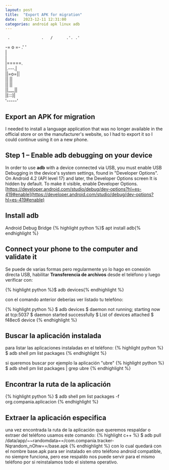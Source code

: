 ```yaml
---
layout: post
title:  "Export APK for migration"
date:   2023-12-11 12:31:00
categories: android apk linux adb
---
```


                                 
     .              .   /      .'. .' 
 -=  o  =-  .'   '              
     |                           
     |                      
     |=====.                
     |.---.|                
     ||=o=||                
     ||   ||                
     ||   ||               
     ||___||               
     |[:::]|               
     '-----'

## Export an APK for migration

I needed to install a language application that was no longer available in the official store or on the manufacturer's website,
so I had to export it so I could continue using it on a new phone.

## Step 1 – Enable adb debugging on your device

In order to use **adb** with a device connected via USB, you must enable USB Debugging in the device's system settings,
found in "Developer Options". On Android 4.2 (API level 17) and later, the Developer Options screen
It is hidden by default. To make it visible, enable Developer Options.
[https://developer.android.com/studio/debug/dev-options?hl=es-419#enable](https://developer.android.com/studio/debug/dev-options?hl=es-419#enable)


## Install adb

Android Debug Bridge 
{% highlight python %}$ apt install adb{% endhighlight %}


## Connect your phone to the computer and validate it

Se puede de varias formas pero regularmente yo lo hago en conexión directa USB,
habilitar **Transferencia de archivos** desde el teléfono y luego verificar con:

{% highlight python %}$ adb devices{% endhighlight %}

con el comando anterior deberias ver listado tu telefóno:

{% highlight python %}
$ adb devices
$ daemon not running; starting now at tcp:5037
$ daemon started successfully
$ List of devices attached
$ f48ec6 device
{% endhighlight %}

## Buscar la aplicación instalada

para listar las aplicaciones instaladas en el teléfono:
{% highlight python %}
$ adb shell pm list packages
{% endhighlight %}

si queremos buscar por ejemplo la aplicación "ubre"
{% highlight python %}
$ adb shell pm list packages | grep ubre
{% endhighlight %}

## Encontrar la ruta de la aplicación

{% highlight python %}
$ adb shell pm list packages -f org.compania.aplicacion
{% endhighlight %}

## Extraer la aplicación especifica

una vez encontrada la ruta de la aplicación que queremos respaldar o extraer del teléfono usamos este comando:
{% highlight c++ %}
$ adb pull /data/app/~~randomdata==/com.compania.tracker-Nqrandom_nOhw==/base.apk
{% endhighlight %}
con lo cual quedará con el nombre base.apk para ser instalado en otro teléfono android compatible, no siempre funciona, pero ese respaldo nos puede servir para el mismo teléfono por si reinstalamos todo el sistema operativo.
